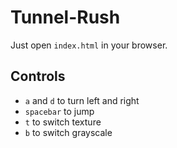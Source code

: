 # Tunnel-Rush

Just open `index.html` in your browser.

## Controls

* `a` and `d` to turn left and right
* `spacebar` to jump
* `t` to switch texture
* `b` to switch grayscale
